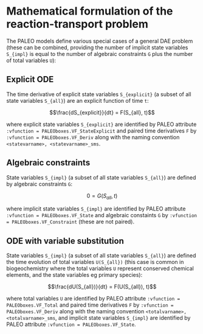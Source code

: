 # Mathematical formulation of the reaction-transport problem

The PALEO models define various special cases of a general DAE problem (these can be combined, providing the number 
of implicit state variables ``S_{impl}`` is equal to the number of algebraic constraints ``G`` plus the number of total variables ``U``):

## Explicit ODE
The time derivative of explicit state variables ``S_{explicit}`` (a subset of all state variables ``S_{all}``) are an explicit function of time ``t``:
```math
\frac{dS_{explicit}}{dt} = F(S_{all}, t)
```
where explicit state variables ``S_{explicit}`` are identified by PALEO attribute `:vfunction = PALEOboxes.VF_StateExplicit` and paired time derivatives ``F`` by `:vfunction = PALEOboxes.VF_Deriv` along with the naming convention `<statevarname>, <statevarname>_sms`.

## Algebraic constraints
State variables ``S_{impl}`` (a subset of all state variables ``S_{all}``) are defined by algebraic constraints ``G``:
```math
0 = G(S_{all}, t)
```
where implicit state variables ``S_{impl}`` are identified by PALEO attribute `:vfunction = PALEOboxes.VF_State` and algebraic constaints ``G`` by `:vfunction = PALEOboxes.VF_Constraint` (these are not paired).

## ODE with variable substitution
State variables ``S_{impl}`` (a subset of all state variables ``S_{all}``) are defined the time evolution of total variables ``U(S_{all})`` (this case is common in biogeochemistry where the total variables ``U`` represent conserved chemical elements, and the state variables eg primary species):
```math
\frac{dU(S_{all})}{dt} = F(U(S_{all}), t)
```
where total variables ``U`` are identified by PALEO attribute `:vfunction = PALEOboxes.VF_Total` and paired time derivatives ``F`` by `:vfunction = PALEOboxes.VF_Deriv` along with the naming convention `<totalvarname>, <totalvarname>_sms`, and implicit state variables ``S_{impl}`` are identified by PALEO attribute `:vfunction = PALEOboxes.VF_State`.



